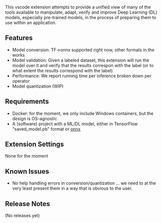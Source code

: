 This vscode extension attempts to provide a unified view of many of the tools available to manipulate, adapt, verify and improve Deep Learning (DL) models, especially pre-trained models, in the process of preparing them to use within an application.

## Features

* Model conversion: TF->onnx supported right now, other formats in the works
* Model validation: Given a labeled dataset, this extension will run the model over it and verify that the results correspon with the label (or to what extent the results correspond with the label)
* Performance: We report running time per inference broken down per operator
* Model quantization (WIP)

## Requirements

* Docker: for the moment, we only include Windows containers, but the design is OS-agnostic
* A (software) project with a ML/DL model, either in TensorFlow "saved_model.pb" format or [onnx](https://onnx.ai)

## Extension Settings

None for the moment

## Known Issues

* No help handling errors in conversion/quantization ... we need to at the very least present them in a way that is obvious to the user.

## Release Notes

(No releases yet)

